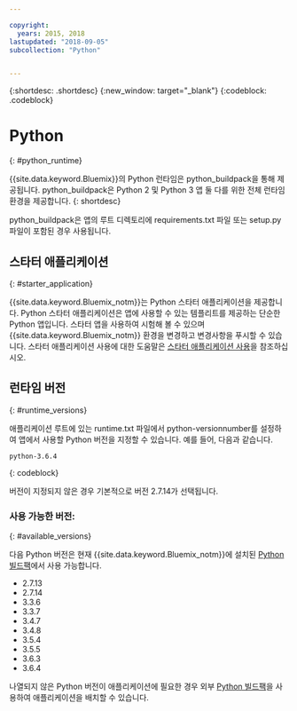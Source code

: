 ```yaml
---

copyright:
  years: 2015, 2018
lastupdated: "2018-09-05"
subcollection: "Python"


---
```


{:shortdesc: .shortdesc}
{:new_window: target="_blank"}
{:codeblock: .codeblock}

# Python
{: #python_runtime}

{{site.data.keyword.Bluemix}}의 Python 런타임은 python_buildpack을 통해 제공됩니다.
python_buildpack은 Python 2 및 Python 3 앱 둘 다를 위한 전체 런타임 환경을 제공합니다.
{: shortdesc}

python_buildpack은 앱의 루트 디렉토리에 requirements.txt 파일 또는 setup.py 파일이 포함된 경우 사용됩니다.

## 스타터 애플리케이션
{: #starter_application}

{{site.data.keyword.Bluemix_notm}}는 Python 스타터 애플리케이션을 제공합니다.  Python 스타터 애플리케이션은 앱에 사용할 수 있는 템플리트를 제공하는 단순한 Python 앱입니다. 스타터 앱을 사용하여 시험해 볼 수 있으며 {{site.data.keyword.Bluemix_notm}} 환경을 변경하고 변경사항을 푸시할 수
있습니다.  스타터 애플리케이션 사용에 대한 도움말은 [스타터 애플리케이션 사용](docs/runtimes-common/starter_app_usage.html)을 참조하십시오.

## 런타임 버전
{: #runtime_versions}

애플리케이션 루트에 있는 runtime.txt 파일에서 python-versionnumber를 설정하여 앱에서 사용할 Python 버전을 지정할 수 있습니다. 예를 들어, 다음과 같습니다.

```
python-3.6.4
```
{: codeblock}

버전이 지정되지 않은 경우 기본적으로 버전 2.7.14가 선택됩니다.

### 사용 가능한 버전:
{: #available_versions}

다음 Python 버전은 현재
{{site.data.keyword.Bluemix_notm}}에 설치된 [Python 빌드팩](https://github.com/cloudfoundry/python-buildpack/releases/tag/v1.6.11)에서 사용
가능합니다.

* 2.7.13
* 2.7.14
* 3.3.6
* 3.3.7
* 3.4.7
* 3.4.8
* 3.5.4
* 3.5.5
* 3.6.3
* 3.6.4

나열되지 않은 Python 버전이 애플리케이션에 필요한 경우
외부
[Python 빌드팩](https://github.com/cloudfoundry/python-buildpack)을 사용하여 애플리케이션을 배치할 수
있습니다.
